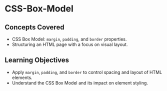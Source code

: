 # CSS-Box-Model

## Concepts Covered

- CSS Box Model: `margin`, `padding`, and `border` properties.
- Structuring an HTML page with a focus on visual layout.

## Learning Objectives

- Apply `margin`, `padding`, and `border` to control spacing and layout of HTML elements.
- Understand the CSS Box Model and its impact on element styling.
